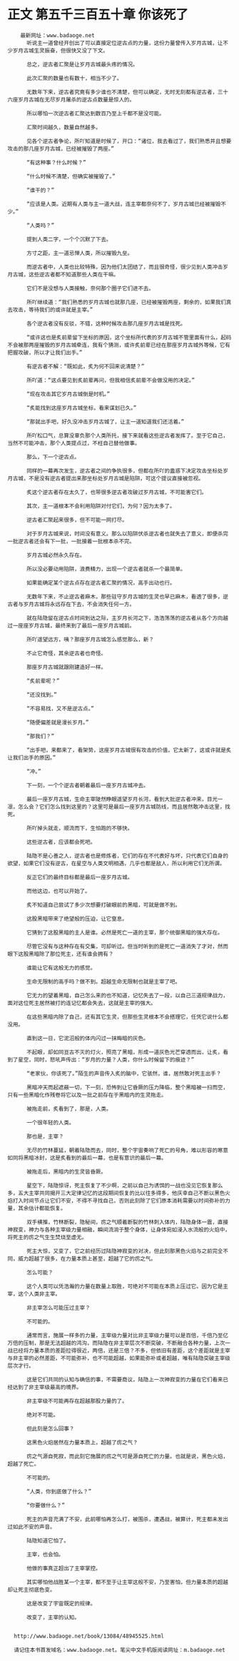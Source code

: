 # 正文 第五千三百五十章 你该死了
        最新网址：www.badaoge.net
          听说主一道曾经开创出了可以直接定位逆古点的力量，这份力量曾传入岁月古城，让不少岁月古城生灵振奋，但很快又没了下文。
      
          总之，逆古者汇聚是让岁月古城最头疼的情况。
      
          此次汇聚的数量也有数十，相当不少了。
      
          无数年下来，逆古者究竟有多少谁也不清楚，但可以确定，无时无刻都有逆古者，三十六座岁月古城在无尽岁月屠杀的逆古点数量是惊人的。
      
          所以哪怕一次逆古者汇聚达到数百乃至上千都不是没可能。
      
          汇聚时间越久，数量自然越多。
      
          见各个逆古者争论，所吖知道是时候了，开口：“诸位，我去看过了，我们熟悉并且想要攻击的那几座岁月古城，已经被摧毁了两座。”
      
          “有这种事？什么时候？”
      
          “什么时候不清楚，但确实被摧毁了。”
      
          “谁干的？”
      
          “应该是人类。近期有人类与主一道大战，连主宰都奈何不了，岁月古城已经被摧毁不少。”
      
          “人类吗？”
      
          提到人类二字，一个个沉默了下去。
      
          方寸之距，主一道忌惮人类，所以摧毁九垒。
      
          而逆古者中，人类也比较特殊，因为他们太团结了，而且很奇怪，很少见到人类冲击岁月古城，这些逆古者都不知道那些人类在干嘛。
      
          它们不是没想与人类接触，奈何那个圈子它们进不去。
      
          所吖继续道：“我们熟悉的岁月古城也就那几座，已经被摧毁两座，剩余的，如果我们真去攻击，等待我们的或许就是主宰。”
      
          各个逆古者没有反驳，不错，这种时候攻击那几座岁月古城是找死。
      
          “或许这也是炙前辈留下坐标的原因，这个坐标所代表的岁月古城不管里面有什么，起码不会被那两座摧毁的岁月古城牵连，我有个猜测，或许炙前辈已经在那座岁月古城外等候，它有把握攻破，所以才让我们出手。”
      
          有逆古者不解：“既如此，炙为何不回来说清楚？”
      
          所吖道：“这点要见到炙前辈再问，但我相信炙前辈不会做没用的决定。”
      
          “现在攻击其它岁月古城倒是时机。”
      
          “炙能找到这座岁月古城坐标，看来谋划已久。”
      
          “那就出手吧，好久没冲击岁月古城了，让主一道知道我们还活着。”
      
          所吖松口气，总算没辜负那个人类所托，接下来就看这些逆古者发挥了。至于它自己，当然不可能冲击，那个人类提点过，不枉自己替他做事。
      
          那么，下一个逆古点。
      
          同样的一幕再次发生，逆古者之间的争执很多，但都在所吖的蛊惑下决定攻击坐标处岁月古城，不是没有逆古者提出来那坐标处岁月古城是陷阱，可这个提议直接被忽视。
      
          炙这个逆古者存在太久了，也带很多逆古者攻破过岁月古城，不可能害它们。
      
          其次，主一道根本不会利用陷阱对付它们，为何？因为太多了。
      
          逆古者汇聚起来很多，但不可能一网打尽。
      
          对于岁月古城来说，时间没有意义。那么以陷阱伏杀逆古者也就失去了意义，即便杀完一批逆古者还会有下一批，一批接着一批根本杀不完。
      
          岁月古城必然永久存在。
      
          所以没必要动用陷阱，浪费精力，出现一个逆古者就杀一个最简单。
      
          如果能确定某个逆古点存在逆古者汇聚的情况，高手出动也行。
      
          无数年下来，不止逆古者麻木，那些驻守岁月古城的生灵也早已麻木，看透了很多，逆古者与岁月古城将永远存在下去，不会消失任何一方。
      
          就在陆隐留在逆古点时间到达之际，主岁月长河之下，浩浩荡荡的逆古者从各个方向越过一座座岁月古城，最终来到了最后一座岁月古城前。
      
          所吖遥望远方，咦？那座岁月古城怎么感觉那么，新？
      
          不止它奇怪，其余逆古者也奇怪。
      
          那座岁月古城就跟刚建造好一样。
      
          “炙前辈呢？”
      
          “还没找到。”
      
          “不容易找，又不是逆古点。”
      
          “随便偏差就是漫长岁月。”
      
          “那我们？”
      
          “出手吧，来都来了，看架势，这座岁月古城很有攻击的价值，它太新了，这或许就是炙让我们出手的原因。”
      
          “冲。”
      
          下一刻，一个个逆古者朝着最后一座岁月古城冲去。
      
          最后一座岁月古城，生命主宰陡然睁眼遥望岁月长河，看到大批逆古者冲来，目光一凛，怎么会？它们怎么找到这里的？这里可是最后一座岁月古城防线，而且居然敢冲击这里，找死。
      
          所吖掉头就走，顺流而下，生怕跑的不够快。
      
          这些逆古者，应该都会死吧。
      
          陆隐不是心善之人，逆古者也是修炼者，它们的存在不代表好与坏，只代表它们自身的欲望，如果它们没有逆古，在星空与人类文明相遇，几乎也都是敌人，所以利用它们无所谓。
      
          反正它们的最终目标都是最后一座岁月古城。
      
          而他这边，也可以开始了。
      
          炙不知道自己尝试了多少次想要打破眼前的黑暗，可就是做不到。
      
          这股黑暗带来了绝望般的压迫，让它窒息。
      
          它猜到了这股黑暗的主人是谁。必然是死亡一道的主宰，那个统御黑暗的强大存在。
      
          尽管它没有与这种存在有交集，可却听过。但当时听到的是死亡一道消失了才对，然而眼下这股黑暗除了那位死主，还有谁会拥有？
      
          谁能让它有这般无力的感觉。
      
          生命无限制的高手吗？做不到。超越生命无限制也就是主宰了吧。
      
          它无力的望着黑暗，自己怎么来的也不知道，记忆失去了一段，以自己三道规律战力，面对这位死主居然被打的连记忆都会失去，这就是主宰的强大。
      
          在这些黑暗内除了自己，还有其它生灵，但那些生灵根本不会搭理它，任凭它说什么都没用。
      
          直到这一日，它泥沼般的体内闪过一抹晦暗的灰色。
      
          不起眼，却如同亘古不灭的灯火，照亮了黑暗，形成一道灰色光芒穿透而出，让炙，看到了星空，同时，怒吼声传出：“岁月的力量？人类，你什么时候留下的痕迹？”
      
          “老家伙，你该死了。”陌生的声音传入炙的脑中，它骇然，谁，居然敢对死主出手？
      
          黑暗冲天而起遮蔽一切，下一刻，恐怖到让它昏厥的压力降临，整个黑暗被一扫而空，只有一些黑暗化作残卷将它以及一批之前存在于黑暗内的生灵拖走。
      
          被拖走前，炙看到了，那是，人类。
      
          一个很年轻的人类。
      
          那也是，主宰？
      
          无尽的竹林蔓延，朝着陆隐而去，同时，整个宇宙奏响了死亡的号角，难以形容的寒意如同将黑暗冰封，这是炙看到的最后一幕，也是有意识的最后一幕。
      
          被拖走后，黑暗内的生灵皆昏厥。
      
          星空下，陆隐惊讶，死主恢复了不少啊，之前以自己为诱饵的一战也没见它恢复那么多，五大主宰共同揭开三大定律记忆的这段期间恢复的比以往多得多，他庆幸自己不断以黑色火焰打入时间节点让它们不安，不得不寻找自己，否则此刻除了它们原本消耗需要以时间弥补的力量，其余估计都能恢复。
      
          双手横推，竹林断裂，隐秘间，疠之气顺着断裂的竹林刺入体内，陆隐身体一震，直接神寂变，神力与各种主宰级力量相融，瞬间流淌于整个身体，让身体宛如浸入水流般的火焰中，将死主的疠之气生生焚烧至虚无。
      
          死主大惊，又变了，它之前经历过陆隐神寂变的对决，但此刻那黑色火焰与之前完全不同，威力超越了很多，在力量本质上甚至，超越了它的疠之气。
      
          怎么可能？
      
          这个人类可以凭浩瀚的力量在数量上取胜，可绝对不可能在本质上压过它。因为它是主宰，这个人类非主宰。
      
          非主宰怎么可能压过主宰？
      
          不可能的。
      
          通常而言，施展一样多的力量，主宰级力量对比非主宰级力量可以是百倍，千倍乃至亿万倍的压制，那是无法超越的鸿沟，而陆隐在非主宰层次不断突破，不断融合各种力量，上次一战已经将力量本质的差距拉得很近，两倍，还是三倍？不多，但依旧有差距，这个差距就是主宰与非主宰的必然差距，不可能弥补，也不可能超越，如果能弥补或者超越，唯有陆隐突破主宰级层次才行。
      
          这是它们共同的认知与确信的事，不需要商议，陆隐上一次神寂变的力量在它们看来已经达到了非主宰级最高的境界。
      
          非主宰级不可能再存在超越那股力量的了。
      
          绝对不可能。
      
          但此刻是怎么回事？
      
          这黑色火焰居然在力量本质上，超越了疠之气？
      
          疠之气源自死寂，而此刻它施展的疠之气可是源自死亡的力量。也就是说，黑色火焰，超越了死亡。
      
          不可能的。
      
          “人类，你到底做了什么？”
      
          “你要做什么？”
      
          死主的声音充满了不安，此前哪怕再怎么打，被围杀，遭遇战，被算计，死主都未发出过如此不安的声音。
      
          陆隐知道它怕了。
      
          主宰，也会怕。
      
          他做的事真正超出了主宰掌控。
      
          其实哪怕他战胜某一个主宰，都不至于让主宰这般不安，乃至害怕，但力量本质的超越却让死主彻底色变。
      
          这是改变了宇宙既定的规律。
      
          改变了，主宰的认知。
      
      
      http://www.badaoge.net/book/13084/48945525.html
      
      请记住本书首发域名：www.badaoge.net。笔尖中文手机版阅读网址：m.badaoge.net